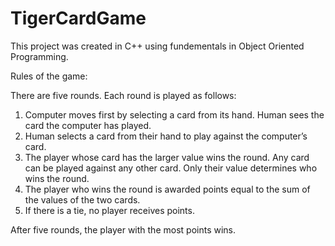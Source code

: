 # TigerCardGame

This project was created in C++ using fundementals in Object Oriented Programming. 

Rules of the game:

There are five rounds. Each round is played as follows:

1. Computer moves first by selecting a card from its hand. Human sees the card the computer has played.
2. Human selects a card from their hand to play against the computer’s card.
3. The player whose card has the larger value wins the round. Any card can be played against any other card. Only their value determines who wins the round.
4. The player who wins the round is awarded points equal to the sum of the values of the two cards.
5. If there is a tie, no player receives points.

After five rounds, the player with the most points wins.
